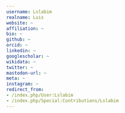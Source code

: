 ```yaml
---
username: Lslabim
realname: Luis
website: ~
affiliation: ~
bio: ~
github: ~
orcid: ~
linkedin: ~
googlescholar: ~
wikidata: ~
twitter: ~
mastodon-url: ~
meta: ~
instagram: ~
redirect_from:
- /index.php/User:Lslabim
- /index.php/Special:Contributions/Lslabim
---
```

